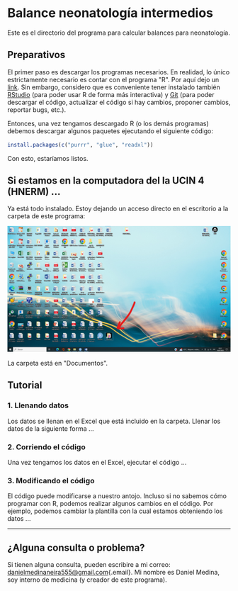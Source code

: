 # Balance neonatología intermedios

Este es el directorio del programa para calcular balances para neonatología.

## Preparativos

El primer paso es descargar los programas necesarios. En realidad, lo único estrictamente necesario es contar con el programa "R". Por aquí dejo un [link](https://www.r-project.org/). Sin embargo, considero que es conveniente tener instalado también [RStudio](https://posit.co/download/rstudio-desktop/) (para poder usar R de forma más interactiva) y [Git](https://git-scm.com/) (para poder descargar el código, actualizar el código si hay cambios, proponer cambios, reportar bugs, etc.).

Entonces, una vez tengamos descargado R (o los demás programas) debemos descargar algunos paquetes ejecutando el siguiente código:

``` r
install.packages(c("purrr", "glue", "readxl"))
```

Con esto, estaríamos listos.

## Si estamos en la computadora del la UCIN 4 (HNERM) ...

Ya está todo instalado. Estoy dejando un acceso directo en el escritorio a la carpeta de este programa:

![](images/screenshot_desktop.png)

La carpeta está en "Documentos".

## Tutorial

### 1. Llenando datos

Los datos se llenan en el Excel que está incluido en la carpeta. Llenar los datos de la siguiente forma ...

### 2. Corriendo el código

Una vez tengamos los datos en el Excel, ejecutar el código ...

### 3. Modificando el código

El código puede modificarse a nuestro antojo. Incluso si no sabemos cómo programar con R, podemos realizar algunos cambios en el código. Por ejemplo, podemos cambiar la plantilla con la cual estamos obteniendo los datos ...

------------------------------------------------------------------------

## ¿Alguna consulta o problema?

Si tienen alguna consulta, pueden escribire a mi correo: [danielmedinaneira555\@gmail.com](mailto:danielmedinaneira555@gmail.com){.email}. Mi nombre es Daniel Medina, soy interno de medicina (y creador de este programa).
